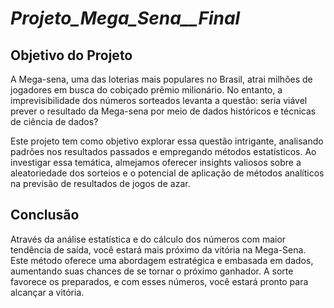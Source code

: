 
# *Projeto_Mega_Sena__Final*



## Objetivo do Projeto
A Mega-sena, uma das loterias mais populares no Brasil, atrai milhões de jogadores em busca do cobiçado prêmio milionário. No entanto, a imprevisibilidade dos números sorteados levanta a questão: seria viável prever o resultado da Mega-sena por meio de dados históricos e técnicas de ciência de dados? 

Este projeto tem como objetivo explorar essa questão intrigante, analisando padrões nos resultados passados e empregando métodos estatísticos. Ao investigar essa temática, almejamos oferecer insights valiosos sobre a aleatoriedade dos sorteios e o potencial de aplicação de métodos analíticos na previsão de resultados de jogos de azar.



## Conclusão
Através da análise estatística e do cálculo dos números com maior tendência de saída, você estará mais próximo da vitória na Mega-Sena. Este método oferece uma abordagem estratégica e embasada em dados, aumentando suas chances de se tornar o próximo ganhador. A sorte favorece os preparados, e com esses números, você estará pronto para alcançar a vitória.

